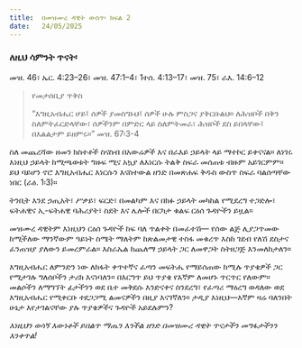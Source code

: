 ```yaml
---
title:  በመዝሙረ ዳዊት ውስጥ፡ ክፍል 2
date:   24/05/2025
---
```


### ለዚህ ሳምንት ጥናት፡
መዝ. 46፣ ኤር. 4:23–26፣ መዝ. 47:1–4፣ 1ተሰ. 4:13–17፣ መዝ. 75፣ ራእ. 14:6–12

> <p>የመታሰቢያ ጥቅስ</p>
> “እግዚአብሔር ሆይ፤ ሰዎች ያመስግኑህ፤ ሰዎች ሁሉ ምስጋና ያቅርቡልህ። ለሕዝቦች በቅን ስለምትፈርድላቸው፣ ሰዎችንም በምድር ላይ ስለምትመራ፣ ሕዝቦች ደስ ይበላቸው፤ በእልልታም ይዘምሩ።” መዝ. 67፡3-4


ስለ መጨረሻው ዘመን ክስተቶች ስናስብ በአውሬዎች እና በራእይ ኃይላት ላይ ማተኮር ይቀናናል። ለነገሩ እነዚህ ኃይላት ከሚጫወቱት ግዙፍ ሚና አኳያ ለእነርሱ ትልቅ ስፍራ መሰጠቱ ብዙም አይገርምም። ይህ ባይሆን ኖሮ እግዚአብሔር እነርሱን እናስተውል ዘንድ በመጽሐፍ ቅዱስ ውስጥ ስፍራ ባልሰጣቸው ነበር (ራዕ. 1፡3)።

ትንቢት እንደ ኃጢአት፣ ሥቃይ፣ ፍርድ፣ በመልካም እና በክፉ ኃይላት መካከል የሚደረግ ተጋድሎ፣ ፍትሐዊና ኢ-ፍትሐዊ ባሕሪያት፣ ስደት እና ሌሎች በርካታ ቁልፍ ርዕሰ ጉዳዮችን ይዟል።

መዝሙረ ዳዊትም እነዚህን ርዕሰ ጉዳዮች ከፍ ባለ ጥልቀት በመፈተሽ— የሰው ልጅ ሊያጋጥመው ከሚችለው ማንኛውም ዓይነት ስሜት ማለትም ከጽልመታዊ ተስፋ መቁረጥ እስከ ገደብ የለሽ ደስታና ፈንጠዝያ ያለውን ይመረምራል። እስራኤል ከጨለማ ኃይላት ጋር ለመዋጋት ስትዘጋጅ እንመለከታለን።

እግዚአብሔር ለምንድን ነው ለክፋት ቀጥተኛና ፈጣን መፍትሔ የማይሰጠው ከሚሉ ጥያቄዎች ጋር የሚታገሉ ግለሰቦችን ታሪክ እናነባለን። በእርግጥ ይህ ጥያቄ የእኛም ለመሆኑ ጥርጥር የለውም። መልሶችን ለማግኘት ፊታችንን ወደ ቤተ መቅደሱ እንድናቀና ስንደረግ፣ የፈጣሪ ማዕረግ ወዳለው ወደ እግዚአብሔር የሚቀርቡ ተደጋጋሚ ልመናዎችን በዚያ እናገኛለን። ታዲያ እነዚህ—እኛም ዛሬ ባለንበት ሁኔታ እየታገልናቸው ያሉ ጥያቄዎችና ጉዳዮች አይደሉምን?

_እነዚህን ወሳኝ እውነቶች ይበልጥ ማጤን እንችል ዘንድ በመዝሙረ ዳዊት ጥናታችን መግፋታችንን እንቀጥል!_
